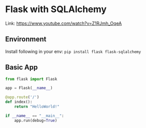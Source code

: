 # Flask with SQLAlchemy

Link: https://www.youtube.com/watch?v=Z1RJmh_OqeA

## Environment

Install following in your env:
`pip install flask flask-sqlalchemy`

## Basic App

```python
from flask import Flask

app = Flask(__name__)

@app.route('/')
def index():
    return "HelloWorld!"

if __name__ == "__main__":
    app.run(debug=True)
```